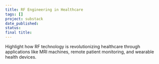 ```yaml
---
title: RF Engineering in Healthcare
tags: []
project: substack
date_published: 
status: 
final title:
---
```

Highlight how RF technology is revolutionizing healthcare through applications like MRI machines, remote patient monitoring, and wearable health devices.